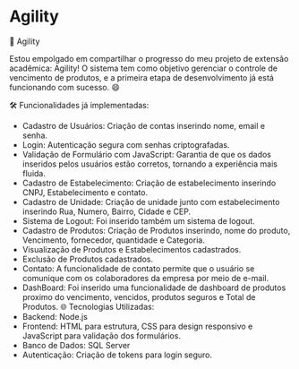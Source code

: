 # Agility

🚀 Agility

Estou empolgado em compartilhar o progresso do meu projeto de extensão acadêmica: Agility! O sistema tem como objetivo gerenciar o controle de vencimento de produtos, e a primeira etapa de desenvolvimento já está funcionando com sucesso. 😄

🛠 Funcionalidades já implementadas:
- Cadastro de Usuários: Criação de contas inserindo nome, email e senha.
- Login: Autenticação segura com senhas criptografadas.
- Validação de Formulário com JavaScript​: Garantia de que os dados inseridos pelos usuários estão corretos, tornando a experiência mais fluida.
- Cadastro de Estabelecimento: Criação de estabelecimento inserindo CNPJ, Estabelecimento e contato.
- Cadastro de Unidade: Criação de unidade junto com estabelecimento inserindo Rua, Numero, Bairro, Cidade e CEP.
- Sistema de Logout: Foi inserido também um sistema de logout.
- Cadastro de Produtos: Criação de Produtos inserindo, nome do produto, Vencimento, fornecedor, quantidade e Categoria.
- Visualização de Produtos e Estabelecimentos cadastrados.
- Exclusão de Produtos cadastrados.
- Contato: A funcionalidade de contato permite que o usuário se comunique com os colaboradores da empresa por meio de e-mail.
- DashBoard: Foi inserido uma funcionalidade de dashboard de produtos proximo do vencimento, vencidos, produtos seguros e Total de Produtos.
🌐 Tecnologias Utilizadas:
- Backend: Node.js
- Frontend: HTML para estrutura, CSS para design responsivo e JavaScript para validação dos formulários.
- Banco de Dados: SQL Server
- Autenticação: Criação de tokens para login seguro.
